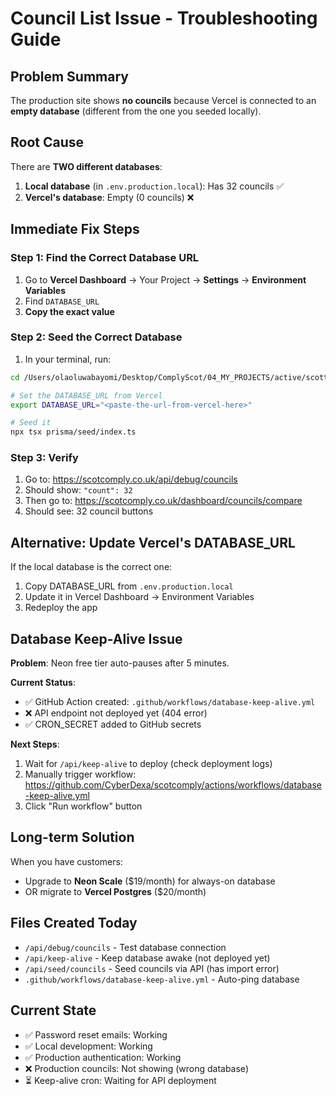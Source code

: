 # Council List Issue - Troubleshooting Guide

## Problem Summary
The production site shows **no councils** because Vercel is connected to an **empty database** (different from the one you seeded locally).

## Root Cause
There are **TWO different databases**:
1. **Local database** (in `.env.production.local`): Has 32 councils ✅
2. **Vercel's database**: Empty (0 councils) ❌

## Immediate Fix Steps

### Step 1: Find the Correct Database URL
1. Go to **Vercel Dashboard** → Your Project → **Settings** → **Environment Variables**
2. Find `DATABASE_URL`
3. **Copy the exact value**

### Step 2: Seed the Correct Database
1. In your terminal, run:
```bash
cd /Users/olaoluwabayomi/Desktop/ComplyScot/04_MY_PROJECTS/active/scottish-compliance-app

# Set the DATABASE_URL from Vercel
export DATABASE_URL="<paste-the-url-from-vercel-here>"

# Seed it
npx tsx prisma/seed/index.ts
```

### Step 3: Verify
1. Go to: https://scotcomply.co.uk/api/debug/councils
2. Should show: `"count": 32`
3. Then go to: https://scotcomply.co.uk/dashboard/councils/compare
4. Should see: 32 council buttons

## Alternative: Update Vercel's DATABASE_URL
If the local database is the correct one:
1. Copy DATABASE_URL from `.env.production.local`
2. Update it in Vercel Dashboard → Environment Variables
3. Redeploy the app

## Database Keep-Alive Issue
**Problem**: Neon free tier auto-pauses after 5 minutes.

**Current Status**: 
- ✅ GitHub Action created: `.github/workflows/database-keep-alive.yml`
- ❌ API endpoint not deployed yet (404 error)
- ✅ CRON_SECRET added to GitHub secrets

**Next Steps**:
1. Wait for `/api/keep-alive` to deploy (check deployment logs)
2. Manually trigger workflow: https://github.com/CyberDexa/scotcomply/actions/workflows/database-keep-alive.yml
3. Click "Run workflow" button

## Long-term Solution
When you have customers:
- Upgrade to **Neon Scale** ($19/month) for always-on database
- OR migrate to **Vercel Postgres** ($20/month)

## Files Created Today
- `/api/debug/councils` - Test database connection
- `/api/keep-alive` - Keep database awake (not deployed yet)
- `/api/seed/councils` - Seed councils via API (has import error)
- `.github/workflows/database-keep-alive.yml` - Auto-ping database

## Current State
- ✅ Password reset emails: Working
- ✅ Local development: Working  
- ✅ Production authentication: Working
- ❌ Production councils: Not showing (wrong database)
- ⏳ Keep-alive cron: Waiting for API deployment
